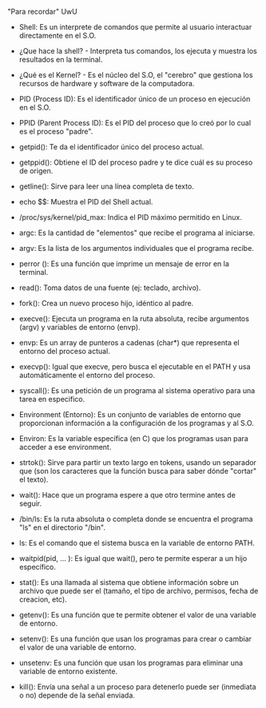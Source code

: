 "Para recordar" UwU


- Shell: Es un interprete de comandos que permite al usuario interactuar directamente en el S.O.

- ¿Que hace la shell? - Interpreta tus comandos, los ejecuta y muestra los resultados en la terminal.

- ¿Qué es el Kernel? - Es el núcleo del S.O, el "cerebro" que gestiona los recursos de hardware y software de la computadora.

- PID (Process ID): Es el identificador único de un proceso en ejecución en el S.O.
  
- PPID (Parent Process ID): Es el PID del proceso que lo creó por lo cual es el proceso "padre".
  
- getpid(): Te da el identificador único del proceso actual.

- getppid(): Obtiene el ID del proceso padre y te dice cuál es su proceso de origen.
  
- getline(): Sirve para leer una línea completa de texto.
  
- echo $$: Muestra el PID del Shell actual.
  
- /proc/sys/kernel/pid_max: Indica el PID máximo permitido en Linux.
  
- argc: Es la cantidad de "elementos" que recibe el programa al iniciarse.
  
- argv: Es la lista de los argumentos individuales que el programa recibe.

- perror (): Es una función que imprime un mensaje de error en la terminal.
  
- read(): Toma datos de una fuente (ej: teclado, archivo).
  
- fork(): Crea un nuevo proceso hijo, idéntico al padre.
  
- execve(): Ejecuta un programa en la ruta absoluta, recibe argumentos (argv) y variables de entorno (envp).

- envp: Es un array de punteros a cadenas (char*) que representa el entorno del proceso actual.

- execvp(): Igual que execve, pero busca el ejecutable en el PATH y usa automáticamente el entorno del proceso.
  
- syscall(): Es una petición de un programa al sistema operativo para una tarea en especifico.
  
- Environment (Entorno): Es un conjunto de variables de entorno que proporcionan información a la configuración de los programas y al S.O.

- Environ: Es la variable específica (en C) que los programas usan para acceder a ese environment.
  
- strtok(): Sirve para partir un texto largo en tokens, usando un separador que (son los caracteres que la función busca para saber dónde "cortar" el texto).
  
- wait(): Hace que un programa espere a que otro termine antes de seguir.

- /bin/ls: Es la ruta absoluta o completa donde se encuentra el programa "ls" en el directorio "/bin".

- ls: Es el comando que el sistema busca en la variable de entorno PATH.

- waitpid(pid, ... ): Es igual que wait(), pero te permite esperar a un hijo específico.

- stat(): Es una llamada al sistema que obtiene información sobre un archivo que puede ser el (tamaño, el tipo de archivo, permisos, fecha de creacion, etc).

- getenv(): Es una función que te permite obtener el valor de una variable de entorno.

- setenv(): Es una función que usan los programas para crear o cambiar el valor de una variable de entorno.

- unsetenv: Es una función que usan los programas para eliminar una variable de entorno existente.

- kill(): Envía una señal a un proceso para detenerlo puede ser (inmediata o no) depende de la señal enviada.
